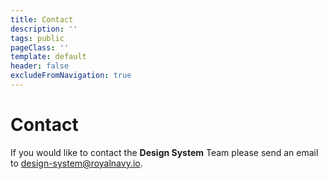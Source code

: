 ```yaml
---
title: Contact
description: ''
tags: public
pageClass: ''
template: default
header: false
excludeFromNavigation: true
---
```


# Contact
If you would like to contact the **Design System** Team please send an email to [&#100;&#101;&#115;&#105;&#103;&#110;&#45;&#115;&#121;&#115;&#116;&#101;&#109;&#064;&#114;&#111;&#121;&#097;&#108;&#110;&#097;&#118;&#121;&#046;&#105;&#111;](mailto:&#100;&#101;&#115;&#105;&#103;&#110;&#45;&#115;&#121;&#115;&#116;&#101;&#109;&#064;&#114;&#111;&#121;&#097;&#108;&#110;&#097;&#118;&#121;&#046;&#105;&#111;).
